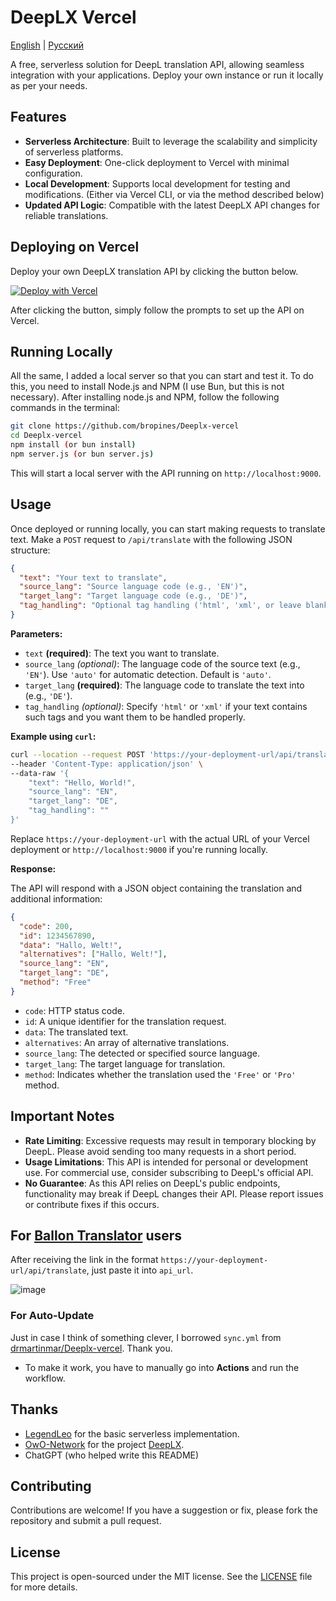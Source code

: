 DeepLX Vercel
=============

[English](README.md) | [Русский](README_RU.md)

A free, serverless solution for DeepL translation API, allowing seamless integration with your applications. Deploy your own instance or run it locally as per your needs.

Features
--------

* **Serverless Architecture**: Built to leverage the scalability and simplicity of serverless platforms.
* **Easy Deployment**: One-click deployment to Vercel with minimal configuration.
* **Local Development**: Supports local development for testing and modifications. (Either via Vercel CLI, or via the method described below)
* **Updated API Logic**: Compatible with the latest DeepLX API changes for reliable translations.

Deploying on Vercel
-------------------

Deploy your own DeepLX translation API by clicking the button below.

[![Deploy with Vercel](https://vercel.com/button)](https://vercel.com/new/clone?repository-url=https%3A%2F%2Fgithub.com%2Fbropines%2FDeeplx-vercel)

After clicking the button, simply follow the prompts to set up the API on Vercel.

Running Locally
---------------

All the same, I added a local server so that you can start and test it. To do this, you need to install Node.js and NPM (I use Bun, but this is not necessary).
After installing node.js and NPM, follow the following commands in the terminal:

```bash
git clone https://github.com/bropines/Deeplx-vercel
cd Deeplx-vercel
npm install (or bun install)
npm server.js (or bun server.js)
```

This will start a local server with the API running on `http://localhost:9000`.

Usage
-----

Once deployed or running locally, you can start making requests to translate text. Make a `POST` request to `/api/translate` with the following JSON structure:

```json
{
  "text": "Your text to translate",
  "source_lang": "Source language code (e.g., 'EN')",
  "target_lang": "Target language code (e.g., 'DE')",
  "tag_handling": "Optional tag handling ('html', 'xml', or leave blank)"
}
```

**Parameters:**

* `text` **(required)**: The text you want to translate.
* `source_lang` _(optional)_: The language code of the source text (e.g., `'EN'`). Use `'auto'` for automatic detection. Default is `'auto'`.
* `target_lang` **(required)**: The language code to translate the text into (e.g., `'DE'`).
* `tag_handling` _(optional)_: Specify `'html'` or `'xml'` if your text contains such tags and you want them to be handled properly.

**Example using `curl`:**

```bash
curl --location --request POST 'https://your-deployment-url/api/translate' \
--header 'Content-Type: application/json' \
--data-raw '{
    "text": "Hello, World!",
    "source_lang": "EN",
    "target_lang": "DE",
    "tag_handling": ""
}'
```

Replace `https://your-deployment-url` with the actual URL of your Vercel deployment or `http://localhost:9000` if you're running locally.

**Response:**

The API will respond with a JSON object containing the translation and additional information:

```json
{
  "code": 200,
  "id": 1234567890,
  "data": "Hallo, Welt!",
  "alternatives": ["Hallo, Welt!"],
  "source_lang": "EN",
  "target_lang": "DE",
  "method": "Free"
}
```

* `code`: HTTP status code.
* `id`: A unique identifier for the translation request.
* `data`: The translated text.
* `alternatives`: An array of alternative translations.
* `source_lang`: The detected or specified source language.
* `target_lang`: The target language for translation.
* `method`: Indicates whether the translation used the `'Free'` or `'Pro'` method.

Important Notes
---------------

* **Rate Limiting**: Excessive requests may result in temporary blocking by DeepL. Please avoid sending too many requests in a short period.
* **Usage Limitations**: This API is intended for personal or development use. For commercial use, consider subscribing to DeepL's official API.
* **No Guarantee**: As this API relies on DeepL's public endpoints, functionality may break if DeepL changes their API. Please report issues or contribute fixes if this occurs.

For [Ballon Translator](https://github.com/dmMaze/BallonsTranslator) users
---------------------------

After receiving the link in the format `https://your-deployment-url/api/translate`, just paste it into `api_url`.

![image](https://github.com/bropines/Deeplx-vercel/assets/57861007/335afdf4-2c3c-4970-b266-2cabdb5c7931)

### For Auto-Update

Just in case I think of something clever, I borrowed `sync.yml` from [drmartinmar/Deeplx-vercel](https://github.com/drmartinmar/Deeplx-vercel). Thank you.

* To make it work, you have to manually go into **Actions** and run the workflow.

Thanks
------

* [LegendLeo](https://github.com/LegendLeo) for the basic serverless implementation.
* [OwO-Network](https://github.com/OwO-Network) for the project [DeepLX](https://github.com/OwO-Network/DeepLX).
* ChatGPT (who helped write this README)

Contributing
------------

Contributions are welcome! If you have a suggestion or fix, please fork the repository and submit a pull request.

License
-------

This project is open-sourced under the MIT license. See the [LICENSE](LICENSE) file for more details.
